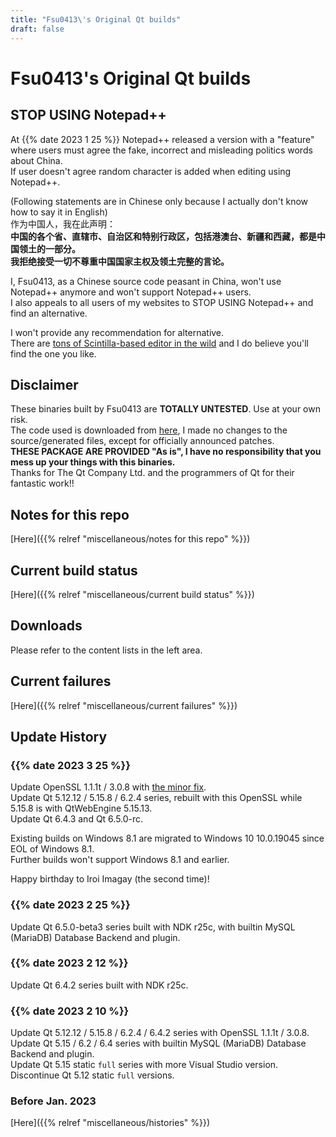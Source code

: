 ```yaml
---
title: "Fsu0413\'s Original Qt builds"
draft: false
---
```


# Fsu0413's Original Qt builds

## STOP USING Notepad++

At {{% date 2023 1 25 %}} Notepad++ released a version with a "feature" where users must agree the fake, incorrect and misleading politics words about China.   
If user doesn't agree random character is added when editing using Notepad++.

(Following statements are in Chinese only because I actually don't know how to say it in English)  
作为中国人，我在此声明：  
**中国的各个省、直辖市、自治区和特别行政区，包括港澳台、新疆和西藏，都是中国领土的一部分。**   
**我拒绝接受一切不尊重中国国家主权及领土完整的言论。**

I, Fsu0413, as a Chinese source code peasant in China, won't use Notepad++ anymore and won't support Notepad++ users.  
I also appeals to all users of my websites to STOP USING Notepad++ and find an alternative.

I won't provide any recommendation for alternative.  
There are [tons of Scintilla-based editor in the wild](https://www.texteditors.org/cgi-bin/wiki.pl?ScintillaEditorFamily) and I do believe you'll find the one you like.

## Disclaimer

These binaries built by Fsu0413 are __TOTALLY UNTESTED__. Use at your own risk.  
The code used is downloaded from [here](http://download.qt.io), I made no changes to the source/generated files, except for officially announced patches.  
__THESE PACKAGE ARE PROVIDED "As is", I have no responsibility that you mess up your things with this binaries.__  
Thanks for The Qt Company Ltd. and the programmers of Qt for their fantastic work!!

## Notes for this repo

[Here]({{% relref "miscellaneous/notes for this repo" %}})

## Current build status

[Here]({{% relref "miscellaneous/current build status" %}})

## Downloads

Please refer to the content lists in the left area.

## Current failures

[Here]({{% relref "miscellaneous/current failures" %}})

## Update History

### {{% date 2023 3 25 %}}
Update OpenSSL 1.1.1t / 3.0.8 with [the minor fix](https://www.openssl.org/news/secadv/20230322.txt).  
Update Qt 5.12.12 / 5.15.8 / 6.2.4 series, rebuilt with this OpenSSL while 5.15.8 is with QtWebEngine 5.15.13.  
Update Qt 6.4.3 and Qt 6.5.0-rc.

Existing builds on Windows 8.1 are migrated to Windows 10 10.0.19045 since EOL of Windows 8.1.  
Further builds won't support Windows 8.1 and earlier.

Happy birthday to Iroi Imagay (the second time)!

### {{% date 2023 2 25 %}}
Update Qt 6.5.0-beta3 series built with NDK r25c, with builtin MySQL (MariaDB) Database Backend and plugin.

### {{% date 2023 2 12 %}}
Update Qt 6.4.2 series built with NDK r25c.

### {{% date 2023 2 10 %}}
Update Qt 5.12.12 / 5.15.8 / 6.2.4 / 6.4.2 series with OpenSSL 1.1.1t / 3.0.8.  
Update Qt 5.15 / 6.2 / 6.4 series with builtin MySQL (MariaDB) Database Backend and plugin.  
Update Qt 5.15 static `full` series with more Visual Studio version. Discontinue Qt 5.12 static `full` versions.

### Before Jan. 2023

[Here]({{% relref "miscellaneous/histories" %}})
